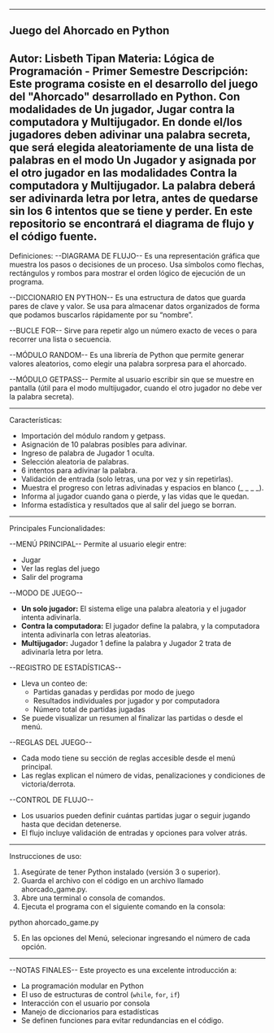 ------------------------------------------------------------------------------------------------------
Juego del Ahorcado en Python
------------------------------------------------------------------------------------------------------

Autor: Lisbeth Tipan
Materia: Lógica de Programación - Primer Semestre
Descripción: Este programa cosiste en el desarrollo del juego del "Ahorcado" desarrollado en Python. Con modalidades de Un jugador, Jugar contra la computadora y Multijugador. En donde el/los jugadores deben adivinar una palabra secreta, que será elegida aleatoriamente de una lista de palabras en el modo Un Jugador y asignada por el otro jugador en las modalidades Contra la computadora y Multijugador. La palabra  deberá ser adivinarda letra por letra, antes de quedarse sin los 6 intentos que se tiene y perder.
En este repositorio se encontrará el diagrama de flujo y el código fuente.
------------------------------------------------------------------------------------------------------
Definiciones:
--DIAGRAMA DE FLUJO--
Es una representación gráfica que muestra los pasos o decisiones de un proceso. Usa símbolos como flechas, rectángulos y rombos para mostrar el orden lógico de ejecución de un programa.

--DICCIONARIO EN PYTHON--
Es una estructura de datos que guarda pares de clave y valor. Se usa para almacenar datos organizados de forma que podamos buscarlos rápidamente por su “nombre”.

--BUCLE FOR--
Sirve para repetir algo un número exacto de veces o para recorrer una lista o secuencia.

--MÓDULO RANDOM--
Es una librería de Python que permite generar valores aleatorios, como elegir una palabra sorpresa para el ahorcado.

--MÓDULO GETPASS--
Permite al usuario escribir sin que se muestre en pantalla (útil para el modo multijugador, cuando el otro jugador no debe ver la palabra secreta).

------------------------------------------------------------------------------------------------------
Características:

- Importación del módulo random y getpass.
- Asignación de 10 palabras posibles para adivinar.
- Ingreso de palabra de Jugador 1 oculta.
- Selección aleatoria de palabras.
- 6 intentos para adivinar la palabra.
- Validación de entrada (solo letras, una por vez y sin repetirlas).
- Muestra el progreso con letras adivinadas y espacios en blanco (_ _ _ _).
- Informa al jugador cuando gana o pierde, y las vidas que le quedan.
- Informa estadística y resultados que al salir del juego se borran.
------------------------------------------------------------------------------------------------------
Principales Funcionalidades:

--MENÚ PRINCIPAL--
Permite al usuario elegir entre:
- Jugar
- Ver las reglas del juego
- Salir del programa

--MODO DE JUEGO--
- **Un solo jugador:** El sistema elige una palabra aleatoria y el jugador intenta adivinarla.
- **Contra la computadora:** El jugador define la palabra, y la computadora intenta adivinarla con letras aleatorias.
- **Multijugador:** Jugador 1 define la palabra y Jugador 2 trata de adivinarla letra por letra.

--REGISTRO DE ESTADÍSTICAS--
- Lleva un conteo de:
  - Partidas ganadas y perdidas por modo de juego
  - Resultados individuales por jugador y por computadora
  - Número total de partidas jugadas
- Se puede visualizar un resumen al finalizar las partidas o desde el menú.

--REGLAS DEL JUEGO--
- Cada modo tiene su sección de reglas accesible desde el menú principal.
- Las reglas explican el número de vidas, penalizaciones y condiciones de victoria/derrota.

--CONTROL DE FLUJO--
- Los usuarios pueden definir cuántas partidas jugar o seguir jugando hasta que decidan detenerse.
- El flujo incluye validación de entradas y opciones para volver atrás.

------------------------------------------------------------------------------------------------------
Instrucciones de uso:

1. Asegúrate de tener Python instalado (versión 3 o superior).
2. Guarda el archivo con el código en un archivo llamado ahorcado_game.py.
3. Abre una terminal o consola de comandos.
4. Ejecuta el programa con el siguiente comando en la consola:

  python ahorcado_game.py 
  
5. En las opciones del Menú, selecionar ingresando el número de cada opción.
-------------------------------------------------------------------------------------------------------
--NOTAS FINALES--
Este proyecto es una excelente introducción a:
- La programación modular en Python
- El uso de estructuras de control (`while`, `for`, `if`)
- Interacción con el usuario por consola
- Manejo de diccionarios para estadísticas
- Se definen funciones para evitar redundancias en el código. 